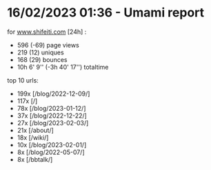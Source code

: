 # 16/02/2023 01:36 - Umami report
for www.shifeiti.com [24h] :

 - 596 (-69) page views
 - 219 (12) uniques
 - 168 (29) bounces
 - 10h 6' 9'' (-3h 40' 17'') totaltime


top 10 urls:
 - 199x [/blog/2022-12-09/]
 - 117x [/]
 - 78x [/blog/2023-01-12/]
 - 37x [/blog/2022-12-22/]
 - 27x [/blog/2023-02-03/]
 - 21x [/about/]
 - 18x [/wiki/]
 - 10x [/blog/2023-02-01/]
 - 8x [/blog/2022-05-07/]
 - 8x [/bbtalk/]


